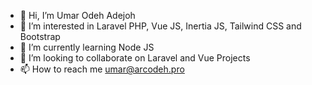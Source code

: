- 👋 Hi, I’m Umar Odeh Adejoh
- 👀 I’m interested in Laravel PHP, Vue JS, Inertia JS, Tailwind CSS and Bootstrap
- 🌱 I’m currently learning Node JS
- 💞️ I’m looking to collaborate on Laravel and Vue Projects
- 📫 How to reach me umar@arcodeh.pro

<!---
stradox4u/stradox4u is a ✨ special ✨ repository because its `README.md` (this file) appears on your GitHub profile.
You can click the Preview link to take a look at your changes.
--->
